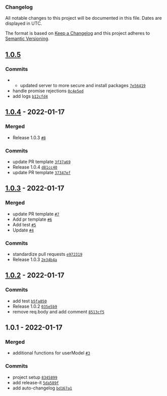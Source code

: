 ### Changelog

All notable changes to this project will be documented in this file. Dates are displayed in UTC.

The format is based on [Keep a Changelog](https://keepachangelog.com/en/1.0.0/)
and this project adheres to [Semantic Versioning](https://semver.org/spec/v2.0.0.html).

## [1.0.5](https://github.com/loloDawit/store-api/compare/1.0.4...1.0.5)

### Commits

- - updated server to more secure and install packages [`7e56419`](https://github.com/loloDawit/store-api/commit/7e56419a0cea4d362590d9710d185dd81cf2c4b8)
- handle promise rejections [`0c4e5ed`](https://github.com/loloDawit/store-api/commit/0c4e5ed3c8bc8c1392a07ca572de8c624a6f4be7)
- add logs [`b12cfd4`](https://github.com/loloDawit/store-api/commit/b12cfd4bee135f44916358ce007d746fd2aa52bc)

## [1.0.4](https://github.com/loloDawit/store-api/compare/1.0.3...1.0.4) - 2022-01-17

### Merged

- Release 1.0.3 [`#8`](https://github.com/loloDawit/store-api/pull/8)

### Commits

- update PR template [`3f37a69`](https://github.com/loloDawit/store-api/commit/3f37a69f9b6e4b88350d21a0141254caf7f08ad8)
- Release 1.0.4 [`d81cc40`](https://github.com/loloDawit/store-api/commit/d81cc40cbab28dba4880f7c68fd4a1b8867f7340)
- update PR template [`37347ef`](https://github.com/loloDawit/store-api/commit/37347ef4e0cb3bf9686af28c191b9db9c56d5c53)

## [1.0.3](https://github.com/loloDawit/store-api/compare/1.0.2...1.0.3) - 2022-01-17

### Merged

- update PR template [`#7`](https://github.com/loloDawit/store-api/pull/7)
- Add pr template [`#6`](https://github.com/loloDawit/store-api/pull/6)
- Add test [`#5`](https://github.com/loloDawit/store-api/pull/5)
- Update [`#4`](https://github.com/loloDawit/store-api/pull/4)

### Commits

- standardize pull requests [`e972319`](https://github.com/loloDawit/store-api/commit/e97231907fb7e3b161328a263984ecd939d193fa)
- Release 1.0.3 [`2e34b4a`](https://github.com/loloDawit/store-api/commit/2e34b4a8a14a7192913565ba61483146a8ab74ab)

## [1.0.2](https://github.com/loloDawit/store-api/compare/1.0.1...1.0.2) - 2022-01-17

### Commits

- add test [`b5fa850`](https://github.com/loloDawit/store-api/commit/b5fa8506909aa6da4ee604c19e7300af190262fb)
- Release 1.0.2 [`035e5b9`](https://github.com/loloDawit/store-api/commit/035e5b978fbb8f9fa00f0be3946d4cc7c4d6bc37)
- remove req.body and add comment [`8513cf5`](https://github.com/loloDawit/store-api/commit/8513cf5d6e48299cb1658d59dc3f750e6ffdfef5)

## 1.0.1 - 2022-01-17

### Merged

- additional functions for userModel [`#3`](https://github.com/loloDawit/store-api/pull/3)

### Commits

- project setup [`8345899`](https://github.com/loloDawit/store-api/commit/83458996092f8ff471b3d412aa9e0ec13c269265)
- add release-it [`5da589f`](https://github.com/loloDawit/store-api/commit/5da589f6673d1bfa443ee6e64a274fac3f803d19)
- add auto-changelog [`bd167a1`](https://github.com/loloDawit/store-api/commit/bd167a11092aa7e05db601cd63a3a4d5f8fca338)
